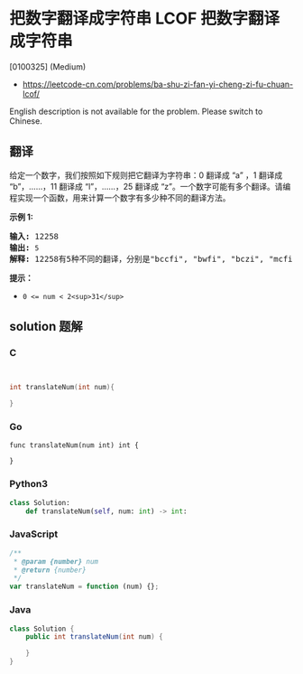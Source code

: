 # 把数字翻译成字符串 LCOF 把数字翻译成字符串

[0100325] (Medium)

- https://leetcode-cn.com/problems/ba-shu-zi-fan-yi-cheng-zi-fu-chuan-lcof/

English description is not available for the problem. Please switch to Chinese.

## 翻译

给定一个数字，我们按照如下规则把它翻译为字符串：0 翻译成 “a” ，1 翻译成 “b”，……，11 翻译成 “l”，……，25 翻译成 “z”。一个数字可能有多个翻译。请编程实现一个函数，用来计算一个数字有多少种不同的翻译方法。

**示例 1:**

<pre><strong>输入:</strong> 12258
<strong>输出:</strong> <code>5
</code><strong>解释:</strong> 12258有5种不同的翻译，分别是"bccfi", "bwfi", "bczi", "mcfi"和"mzi"</pre>

**提示：**

- `0 <= num < 2<sup>31</sup>`

## solution 题解

### C

```c


int translateNum(int num){

}


```

### Go

```golang
func translateNum(num int) int {

}
```

### Python3

```python
class Solution:
    def translateNum(self, num: int) -> int:
```

### JavaScript

```javascript
/**
 * @param {number} num
 * @return {number}
 */
var translateNum = function (num) {};
```

### Java

```java
class Solution {
    public int translateNum(int num) {

    }
}
```
